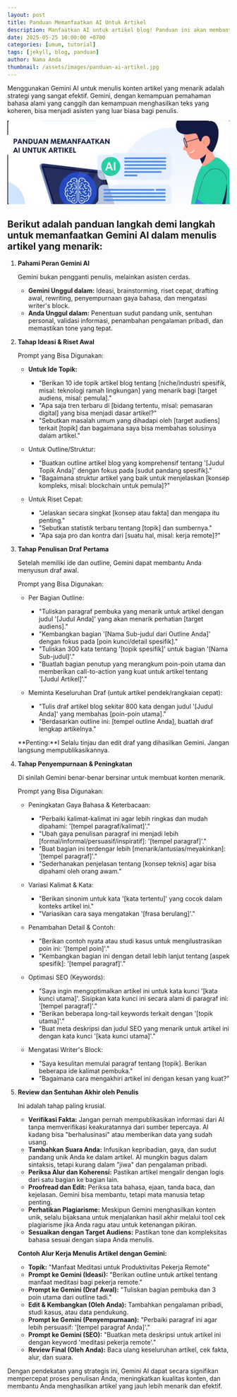 ```yaml
---
layout: post
title: Panduan Memanfaatkan AI Untuk Artikel
description: Manfaatkan AI untuk artikel blog! Panduan ini akan membantumu memahami cara mengintegrasikan AI secara efektif, meningkatkan efisiensi penulisan, dan menghasilkan konten berkualitas tinggi
date: 2025-05-25 10:00:00 +0700
categories: [umum, tutorial]
tags: [jekyll, blog, panduan]
author: Nama Anda
thumbnail: /assets/images/panduan-ai-artikel.jpg
---
```


Menggunakan Gemini AI untuk menulis konten artikel yang menarik adalah strategi yang sangat efektif. Gemini, dengan kemampuan pemahaman bahasa alami yang canggih dan kemampuan menghasilkan teks yang koheren, bisa menjadi asisten yang luar biasa bagi penulis.

![My image Name](/assets/images/panduan-ai-artikel.jpg)

## Berikut adalah panduan langkah demi langkah untuk memanfaatkan Gemini AI dalam menulis artikel yang menarik:

1. **Pahami Peran Gemini AI**

    Gemini bukan pengganti penulis, melainkan asisten cerdas.

    * **Gemini Unggul dalam:** Ideasi, brainstorming, riset cepat, drafting awal, rewriting, penyempurnaan gaya bahasa, dan mengatasi writer's block.
    * **Anda Unggul dalam:** Penentuan sudut pandang unik, sentuhan personal, validasi informasi, penambahan pengalaman pribadi, dan memastikan tone yang tepat.

2. **Tahap Ideasi & Riset Awal**

    Prompt yang Bisa Digunakan:

    * **Untuk Ide Topik:**
        * "Berikan 10 ide topik artikel blog tentang [niche/industri spesifik, misal: teknologi ramah lingkungan] yang menarik bagi [target audiens, misal: pemula]."
        * "Apa saja tren terbaru di [bidang tertentu, misal: pemasaran digital] yang bisa menjadi dasar artikel?"
        * "Sebutkan masalah umum yang dihadapi oleh [target audiens] terkait [topik] dan bagaimana saya bisa membahas solusinya dalam artikel."

    * Untuk Outline/Struktur:
        * "Buatkan outline artikel blog yang komprehensif tentang '[Judul Topik Anda]' dengan fokus pada [sudut pandang spesifik]."
        * "Bagaimana struktur artikel yang baik untuk menjelaskan [konsep kompleks, misal: blockchain untuk pemula]?"

    * Untuk Riset Cepat:
        * "Jelaskan secara singkat [konsep atau fakta] dan mengapa itu penting."
        * "Sebutkan statistik terbaru tentang [topik] dan sumbernya."
        * "Apa saja pro dan kontra dari [suatu hal, misal: kerja remote]?"

3. **Tahap Penulisan Draf Pertama**

    Setelah memiliki ide dan outline, Gemini dapat membantu Anda menyusun draf awal.

    Prompt yang Bisa Digunakan:

    * Per Bagian Outline:
        * "Tuliskan paragraf pembuka yang menarik untuk artikel dengan judul '[Judul Anda]' yang akan menarik perhatian [target audiens]."
        * "Kembangkan bagian '[Nama Sub-judul dari Outline Anda]' dengan fokus pada [poin kunci/detail spesifik]."
        * "Tuliskan 300 kata tentang '[topik spesifik]' untuk bagian '[Nama Sub-judul]'."
        * "Buatlah bagian penutup yang merangkum poin-poin utama dan memberikan call-to-action yang kuat untuk artikel tentang '[Judul Artikel]'."

    * Meminta Keseluruhan Draf (untuk artikel pendek/rangkaian cepat):
        * "Tulis draf artikel blog sekitar 800 kata dengan judul '[Judul Anda]' yang membahas [poin-poin utama]."
        * "Berdasarkan outline ini: [tempel outline Anda], buatlah draf lengkap artikelnya."

    **Penting:**I Selalu tinjau dan edit draf yang dihasilkan Gemini. Jangan langsung mempublikasikannya.

4. **Tahap Penyempurnaan & Peningkatan**

    Di sinilah Gemini benar-benar bersinar untuk membuat konten menarik.

    Prompt yang Bisa Digunakan:

    * Peningkatan Gaya Bahasa & Keterbacaan:
        * "Perbaiki kalimat-kalimat ini agar lebih ringkas dan mudah dipahami: '[tempel paragraf/kalimat]'."
        * "Ubah gaya penulisan paragraf ini menjadi lebih [formal/informal/persuasif/inspiratif]: '[tempel paragraf]'."
        * "Buat bagian ini terdengar lebih [menarik/antusias/meyakinkan]: '[tempel paragraf]'."
        * "Sederhanakan penjelasan tentang [konsep teknis] agar bisa dipahami oleh orang awam."

    * Variasi Kalimat & Kata:
        * "Berikan sinonim untuk kata '[kata tertentu]' yang cocok dalam konteks artikel ini."
        * "Variasikan cara saya mengatakan '[frasa berulang]'."

    * Penambahan Detail & Contoh:
        * "Berikan contoh nyata atau studi kasus untuk mengilustrasikan poin ini: '[tempel poin]'."
        * "Kembangkan bagian ini dengan detail lebih lanjut tentang [aspek spesifik]: '[tempel paragraf]'."

    * Optimasi SEO (Keywords):
        * "Saya ingin mengoptimalkan artikel ini untuk kata kunci '[kata kunci utama]'. Sisipkan kata kunci ini secara alami di paragraf ini: '[tempel paragraf]'."
        * "Berikan beberapa long-tail keywords terkait dengan '[topik utama]'."
        * "Buat meta deskripsi dan judul SEO yang menarik untuk artikel ini dengan kata kunci '[kata kunci utama]'."

    * Mengatasi Writer's Block:
        * "Saya kesulitan memulai paragraf tentang [topik]. Berikan beberapa ide kalimat pembuka."
        * "Bagaimana cara mengakhiri artikel ini dengan kesan yang kuat?"

5. **Review dan Sentuhan Akhir oleh Penulis**

    Ini adalah tahap paling krusial.

    * **Verifikasi Fakta:** Jangan pernah mempublikasikan informasi dari AI tanpa memverifikasi keakuratannya dari sumber tepercaya. AI kadang bisa "berhalusinasi" atau memberikan data yang sudah usang.
    * **Tambahkan Suara Anda:** Infusikan kepribadian, gaya, dan sudut pandang unik Anda ke dalam artikel. AI mungkin bagus dalam sintaksis, tetapi kurang dalam "jiwa" dan pengalaman pribadi.
    * **Periksa Alur dan Koherensi:** Pastikan artikel mengalir dengan logis dari satu bagian ke bagian lain.
    * **Proofread dan Edit:** Periksa tata bahasa, ejaan, tanda baca, dan kejelasan. Gemini bisa membantu, tetapi mata manusia tetap penting.
    * **Perhatikan Plagiarisme:** Meskipun Gemini menghasilkan konten unik, selalu bijaksana untuk menjalankan hasil akhir melalui tool cek plagiarisme jika Anda ragu atau untuk ketenangan pikiran.
    * **Sesuaikan dengan Target Audiens:** Pastikan tone dan kompleksitas bahasa sesuai dengan siapa Anda menulis.

    **Contoh Alur Kerja Menulis Artikel dengan Gemini:**
    * **Topik:** "Manfaat Meditasi untuk Produktivitas Pekerja Remote"
    * **Prompt ke Gemini (Ideasi):** "Berikan outline untuk artikel tentang manfaat meditasi bagi pekerja remote."
    * **Prompt ke Gemini (Draf Awal):** "Tuliskan bagian pembuka dan 3 poin utama dari outline tadi."
    * **Edit & Kembangkan (Oleh Anda):** Tambahkan pengalaman pribadi, studi kasus, atau data pendukung.
    * **Prompt ke Gemini (Penyempurnaan):** "Perbaiki paragraf ini agar lebih persuasif: '[tempel paragraf Anda]'."
    * **Prompt ke Gemini (SEO):** "Buatkan meta deskripsi untuk artikel ini dengan keyword 'meditasi pekerja remote'."
    * **Review Final (Oleh Anda):** Baca ulang keseluruhan artikel, cek fakta, alur, dan suara.

Dengan pendekatan yang strategis ini, Gemini AI dapat secara signifikan mempercepat proses penulisan Anda, meningkatkan kualitas konten, dan membantu Anda menghasilkan artikel yang jauh lebih menarik dan efektif.
